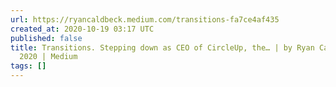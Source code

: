 ```yaml
---
url: https://ryancaldbeck.medium.com/transitions-fa7ce4af435
created_at: 2020-10-19 03:17 UTC
published: false
title: Transitions. Stepping down as CEO of CircleUp, the… | by Ryan Caldbeck | Oct,
  2020 | Medium
tags: []
---
```



